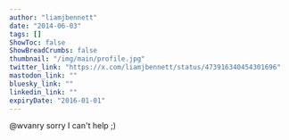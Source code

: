 ```yaml
---
author: "liamjbennett"
date: "2014-06-03"
tags: []
ShowToc: false
ShowBreadCrumbs: false
thumbnail: "/img/main/profile.jpg"
twitter_link: "https://x.com/liamjbennett/status/473916340454301696"
mastodon_link: ""
bluesky_link: ""
linkedin_link: ""
expiryDate: "2016-01-01"
---
```


@wvanry sorry I can't help ;)

